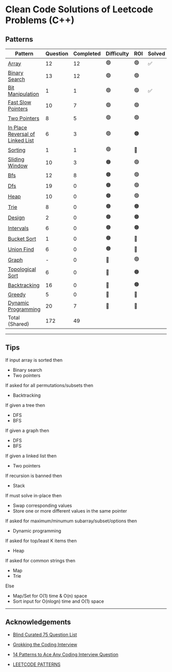 # Clean Code Solutions of Leetcode Problems (C++)

## Patterns

| Pattern  | Question | Completed | Difficulty | ROI | Solved |
| --- | --- | --- | --- | --- | --- |
| [Array](https://github.com/gyaliniz/leetcode-cpp/tree/main/Patterns/Arrays)| 12 | 12 | 🟢 | 🟢 | ✅ |
| [Binary Search](https://github.com/gyaliniz/leetcode-cpp/tree/main/Patterns/Binary%20Search) | 13 | 12 | 🟢 | 🟢 |  |
| [Bit Manipulation](https://github.com/gyaliniz/leetcode-cpp/tree/main/Patterns/Bit%20Manipulation) | 1 | 1 | 🟢 | 🟢 | ✅ |
| [Fast Slow Pointers](https://github.com/gyaliniz/leetcode-cpp/tree/main/Patterns/Fast%20Slow%20Pointers) | 10 | 7 | 🟢 | 🟢 |   |
| [Two Pointers](https://github.com/gyaliniz/leetcode-cpp/tree/main/Patterns/Two%20Pointers) | 8 | 5 | 🟢 | 🟢 |   |
| [In Place Reversal of Linked List](https://github.com/gyaliniz/leetcode-cpp/tree/main/Patterns/In%20Place%20Reversal%20Of%20Linked%20List) | 6 | 3 | 🟢 | 🟠 |  |
| [Sorting](https://github.com/gyaliniz/leetcode-cpp/tree/main/Patterns/Sorting) | 1 | 1| 🟢 | 🔴 |  |
| [Sliding Window](https://github.com/gyaliniz/leetcode-cpp/tree/main/Patterns/Sliding%20Window) | 10 | 3 | 🟠 | 🟢 |   |
| [Bfs](https://github.com/gyaliniz/leetcode-cpp/tree/main/Patterns/Bfs)| 12 | 8 | 🟠 | 🟢 |  |
| [Dfs](https://github.com/gyaliniz/leetcode-cpp/tree/main/Patterns/Dfs) | 19 | 0| 🟠 | 🟢 |   |
| [Heap](https://github.com/gyaliniz/leetcode-cpp/tree/main/Patterns/Heap) | 10 | 0| 🟠 | 🟢 |  |
| [Trie](https://github.com/gyaliniz/leetcode-cpp/tree/main/Patterns/Trie) | 8 | 0 | 🟠 | 🟠 |  |
| [Design](https://github.com/gyaliniz/leetcode-cpp/tree/main/Patterns/Design) | 2 | 0| 🟠 | 🟠 |   |
| [Intervals](https://github.com/gyaliniz/leetcode-cpp/tree/main/Patterns/Intervals) | 6 | 0| 🟠 | 🟠 | |
| [Bucket Sort](https://github.com/gyaliniz/leetcode-cpp/tree/main/Patterns/Bucket%20Sort) | 1 | 0| 🟠 | 🔴 |  |
| [Union Find](https://github.com/gyaliniz/leetcode-cpp/tree/main/Patterns/Union%20Find) | 6 | 0| 🟠 | 🔴 |  |
| [Graph](https://github.com/gyaliniz/leetcode-cpp/tree/main/Patterns/Graph) | - | 0 | 🔴 | 🟢 |   |
| [Topological Sort](https://github.com/gyaliniz/leetcode-cpp/tree/main/Patterns/Topological%20Sort) | 6 | 0| 🔴 | 🟠 |  |
| [Backtracking](https://github.com/gyaliniz/leetcode-cpp/tree/main/Patterns/Backtracking) | 16 | 0| 🔴 | 🟠 |  |
| [Greedy](https://github.com/gyaliniz/leetcode-cpp/tree/main/Patterns/Greedy) | 5 | 0| 🔴 | 🔴  |  |
| [Dynamic Programming](https://github.com/gyaliniz/leetcode-cpp/tree/main/Patterns/Dynamic%20Programming) | 20 | 7 | 🔴 | 🔴  |  |
| Total (Shared)| 172 | 49 | | |

---

## Tips

If input array is sorted then
- Binary search
- Two pointers

If asked for all permutations/subsets then
- Backtracking

If given a tree then
- DFS
- BFS

If given a graph then
- DFS
- BFS

If given a linked list then
- Two pointers

If recursion is banned then
- Stack

If must solve in-place then
- Swap corresponding values
- Store one or more different values in the same pointer

If asked for maximum/minumum subarray/subset/options then
- Dynamic programming

If asked for top/least K items then
- Heap

If asked for common strings then
- Map
- Trie

Else
- Map/Set for O(1) time & O(n) space
- Sort input for O(nlogn) time and O(1) space

---

## Acknowledgements
- [Blind Curated 75 Question List](https://www.teamblind.com/post/New-Year-Gift---Curated-List-of-Top-100-LeetCode-Questions-to-Save-Your-Time-OaM1orEU)

- [Grokking the Coding Interview](https://www.educative.io/courses/grokking-the-coding-interview)

- [14 Patterns to Ace Any Coding Interview Question](https://hackernoon.com/14-patterns-to-ace-any-coding-interview-question-c5bb3357f6ed)

- [LEETCODE PATTERNS](https://seanprashad.com/leetcode-patterns/)
<!--
| []() | [Go](<..//Solutions/.md>) | 🟢 | |
-->